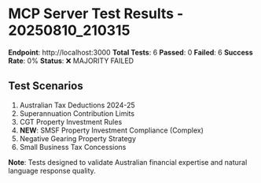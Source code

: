 # MCP Server Test Results - 20250810_210315

**Endpoint**: http://localhost:3000
**Total Tests**: 6
**Passed**: 0
**Failed**: 6
**Success Rate**: 0%
**Status**: ❌ MAJORITY FAILED

## Test Scenarios
1. Australian Tax Deductions 2024-25
2. Superannuation Contribution Limits
3. CGT Property Investment Rules
4. **NEW**: SMSF Property Investment Compliance (Complex)
5. Negative Gearing Property Strategy
6. Small Business Tax Concessions

**Note**: Tests designed to validate Australian financial expertise and natural language response quality.
